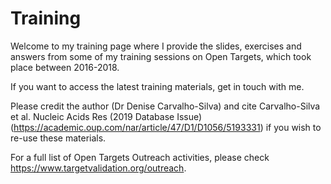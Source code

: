 # Training

Welcome to my training page where I provide the slides, exercises and answers from some of my training sessions on Open Targets, which took place between 2016-2018.

If you want to access the latest training materials, get in touch with me.

Please credit the author (Dr Denise Carvalho-Silva) and cite Carvalho-Silva et al. Nucleic Acids Res (2019 Database Issue) (https://academic.oup.com/nar/article/47/D1/D1056/5193331) if you wish to re-use these materials. 

For a full list of Open Targets Outreach activities, please check https://www.targetvalidation.org/outreach.
